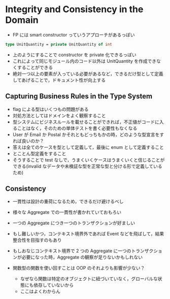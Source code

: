 # Integrity and Consistency in the Domain

- FP には smart constructor っていうアプローチがあるっぽい

```fs
type UnitQuantity = private UnitQuantity of int

```

- 上のようにすることで constructor を private 化できるっぽい
- これによって同じモジュール内のコード以外は UnitQuantity を作成できなくすることができる
- 絶対一つ以上の要素が入っている必要があるなど，できるだけ型として定義してあげることで，ドキュメント性が向上する

## Capturing Business Rules in the Type System

- flag による型はいくつもの問題がある
- 対処方法としてはドメインをよく観察すること
- 型システムにビジネスルールを載せることができれば，不正値がコードに入ることはなく，そのための単体テストを書く必要性もなくなる
- User が Email か Postal かそれともどっちもかの時，どのような型宣言をすれば良いのか？
- 答えは全てのケースを型として定義して，最後に enum として定義すること
- とことん型定義をすること
- そうすることで test なしで，うまくいくケースはうまくいくと信じることができる(invalid なデータや未検証な型を正常な型と分ける形で定義しているため)

## Consistency

- 一貫性は設計の重荷になるため，できるだけ避けるべし

- 様々な Aggregate での一貫性が書かれていておもろい
- 一つの Aggregate につき一つのトランザクションが好ましい
- もし難しいかつ，コンテキスト境界外であれば Event などを飛ばして，結果整合性を目指すのもあり
- もしおなじコンテキスト境界で 2 つの Aggregate に一つのトランザクションが必要になった時，Aggregate の観察が足りないかもしれない
- 関数型の関数を使い回すことは OOP のそれよりも影響が少ない？
  - なぜなら関数は特定のオブジェクトに紐づいていなく，グローバルな状態にも依存していないから
  - ここはよくわからん
